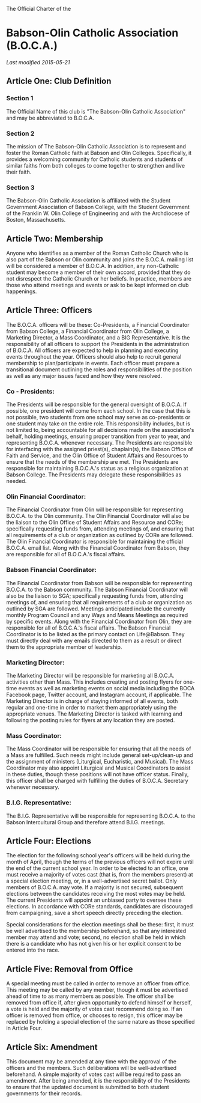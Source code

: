 The Official Charter of the
# Babson-Olin Catholic Association (B.O.C.A.)
*Last modified 2015-05-21*
## Article One: Club Definition
### Section 1
The Official Name of this club is "The Babson-Olin Catholic Association" and may be abbreviated to B.O.C.A.

### Section 2
The mission of The Babson-Olin Catholic Association is to represent and foster the Roman Catholic faith at Babson and Olin Colleges. Specifically, it provides a welcoming community for Catholic students and students of similar faiths from both colleges to come together to strengthen and live their faith.

### Section 3
The Babson-Olin Catholic Association is affiliated with the Student Government Association of Babson College, with the Student Government of the Franklin W. Olin College of Engineering and with the Archdiocese of Boston, Massachusetts.

## Article Two: Membership
Anyone who identifies as a member of the Roman Catholic Church who is also part of the Babson or Olin community and joins the B.O.C.A. mailing list will be considered a member of B.O.C.A. In addition, any non-Catholic student may become a member of their own accord, provided that they do not disrespect the Catholic Church or her beliefs. In practice, members are those who attend meetings and events or ask to be kept informed on club happenings.

## Article Three: Officers
The B.O.C.A. officers will be these: Co-Presidents, a Financial Coordinator from Babson College, a Financial Coordinator from Olin College, a Marketing Director, a Mass Coordinator, and a BIG Representative. It is the responsibility of all officers to support the Presidents in the administration of B.O.C.A. All officers are expected to help in planning and executing events throughout the year. Officers should also help to recruit general membership to plan/participate in events. Each officer must prepare a transitional document outlining the roles and responsibilities of the position as well as any major issues faced and how they were resolved.

### Co - Presidents:
The Presidents will be responsible for the general oversight of B.O.C.A. If possible, one president will come from each school. In the case that this is not possible, two students from one school may serve as co-presidents or one student may take on the entire role. This responsibility includes, but is not limited to, being accountable for all decisions made on the association's behalf, holding meetings, ensuring proper transition from year to year, and representing B.O.C.A. whenever necessary. The Presidents are responsible for interfacing with the assigned priest(s), chaplain(s), the Babson Office of Faith and Service, and the Olin Office of Student Affairs and Resources to ensure that the needs of the membership are met. The Presidents are responsible for maintaining B.O.C.A.'s status as a religious organization at Babson College. The Presidents may delegate these responsibilities as needed.

### Olin Financial Coordinator:
The Financial Coordinator from Olin will be responsible for representing B.O.C.A. to the Olin community. The Olin Financial Coordinator will also be the liaison to the Olin Office of Student Affairs and Resource and CORe; specifically requesting funds from, attending meetings of, and ensuring that all requirements of a club or organization as outlined by CORe are followed. The Olin Financial Coordinator is responsible for maintaining the official B.O.C.A. email list. Along with the Financial Coordinator from Babson, they are responsible for all of B.O.C.A.'s fiscal affairs.

### Babson Financial Coordinator:
The Financial Coordinator from Babson will be responsible for representing B.O.C.A. to the Babson community. The Babson Financial Coordinator will also be the liaison to SGA; specifically requesting funds from, attending meetings of, and ensuring that all requirements of a club or organization as outlined by SGA are followed. Meetings anticipated include the currently monthly Program Council and any Ways and Means Meetings as required by specific events. Along with the Financial Coordinator from Olin, they are responsible for all of B.O.C.A.'s fiscal affairs. The Babson Financial Coordinator is to be listed as the primary contact on Life@Babson. They must directly deal with any emails directed to them as a result or direct them to the appropriate member of leadership. 

### Marketing Director:
The Marketing Director will be responsible for marketing all B.O.C.A. activities other than Mass. This includes creating and posting flyers for one-time events as well as marketing events on social media including the BOCA Facebook page, Twitter account, and Instagram account, if applicable. The Marketing Director is in charge of staying informed of all events, both regular and one-time in order to market them appropriately using the appropriate venues. The Marketing Director is tasked with learning and following the posting rules for flyers at any location they are posted. 

### Mass Coordinator:
The Mass Coordinator will be responsible for ensuring that all the needs of a Mass are fulfilled. Such needs might include general set-up/clean-up and the assignment of ministers (Liturgical, Eucharistic, and Musical). The Mass Coordinator may also appoint Liturgical and Musical Coordinators to assist in these duties, though these positions will not have officer status. Finally, this officer shall be charged with fulfilling the duties of B.O.C.A. Secretary whenever necessary.

### B.I.G. Representative:
The B.I.G. Representative will be responsible for representing B.O.C.A. to the Babson Intercultural Group and therefore attend B.I.G. meetings. 

## Article Four: Elections
The election for the following school year's officers will be held during the month of April, though the terms of the previous officers will not expire until the end of the current school year. In order to be elected to an office, one must receive a majority of votes cast (that is, from the members present) at a special election meeting, or, in a well-advertised secret ballot. Only members of B.O.C.A. may vote. If a majority is not secured, subsequent elections between the candidates receiving the most votes may be held. The current Presidents will appoint an unbiased party to oversee these elections. In accordance with CORe standards, candidates are discouraged from campaigning, save a short speech directly preceding the election.

Special considerations for the election meetings shall be these: first, it must be well advertised to the membership beforehand, so that any interested member may attend and vote; second, no election shall be held in which there is a candidate who has not given his or her explicit consent to be entered into the race.

## Article Five: Removal from Office
A special meeting must be called in order to remove an officer from office. This meeting may be called by any member, though it must be advertised ahead of time to as many members as possible. The officer shall be removed from office if, after given opportunity to defend himself or herself, a vote is held and the majority of votes cast recommend doing so. If an officer is removed from office, or chooses to resign, this officer may be replaced by holding a special election of the same nature as those specified in Article Four.

## Article Six: Amendment
This document may be amended at any time with the approval of the officers and the members. Such deliberations will be well-advertised beforehand. A simple majority of votes cast will be required to pass an amendment. After being amended, it is the responsibility of the Presidents to ensure that the updated document is submitted to both student governments for their records.
